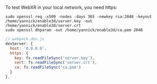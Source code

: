 To test WebXR in your local network, you need https:

```console
sudo openssl req -x509 -nodes -days 365 -newkey rsa:2048 -keyout /home/yannick/enable3d/server.key -out /home/yannick/enable3d/server.crt
sudo openssl dhparam -out /home/yannick/enable3d/ca.pem 2048
```

```js
// webpack.dev.js
devServer: {
  host: '0.0.0.0',
  https: {
    key: fs.readFileSync('server.key'),
    cert: fs.readFileSync('server.crt'),
    ca: fs.readFileSync('ca.pem')
  }
},
```
